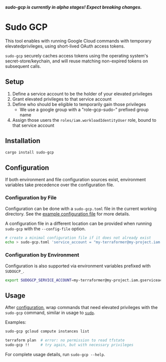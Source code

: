 ***sudo-gcp is currently in alpha stages! Expect breaking changes.***

# Sudo GCP

This tool enables with running Google Cloud commands with temporary elevatedprivileges, using
short-lived OAuth access tokens.

`sudo-gcp` securely caches access tokens using the operating system's secret-store/keychain, and
will reuse matching non-expired tokens on subsequent calls. 

## Setup

1. Define a service account to be the holder of your elevated privileges
1. Grant elevated privileges to that service account
1. Define who should be eligible to temporarily gain those privileges
   - We use a google group with a "role-gcp-sudo-" prefixed group name
1. Assign those users the `roles/iam.workloadIdentityUser` role, bound to that
   service account

## Installation

```sh
cargo install sudo-gcp
```

## Configuration

If both environment and file configuration sources exist, environment variables take precedence
over the configuration file.


### Configuration by File
Configuration can be done with a `sudo-gcp.toml` file in the current
working directory. See the [example configuration file](doc/example-config.toml) for more details.

A configuration file in a different location can be provided when running `sudo-gcp` with the 
`--config-file` option.

```sh
# create a minimal configuration file if it does not already exist
echo > sudo-gcp.toml 'service_account = "my-terraformer@my-project.iam.gserviceaccount.com"'
```


### Configuration by Environment

Configuration is also supported via environment variables prefixed with `SUDOGCP_`.

```sh
export SUDOGCP_SERVICE_ACCOUNT=my-terraformer@my-project.iam.gserviceaccount.com
```

## Usage
After [configuration](#Configuration), wrap commands that need elevated privileges with the
`sudo-gcp` command, similar in usage to [`sudo`](https://man7.org/linux/man-pages/man8/sudo.8.html).

Examples:
```sh
sudo-gcp gcloud compute instances list

terraform plan  # error: no permission to read tfstate
sudo-gcp !!     # try again, but with necessary privileges
```

For complete usage details, run `sudo-gcp --help`.
